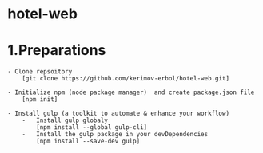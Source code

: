 # hotel-web
# 1.Preparations 
    - Clone repsoitory 
        [git clone https://github.com/kerimov-erbol/hotel-web.git]
        
    - Initialize npm (node package manager)  and create package.json file
        [npm init]

    - Install gulp (a toolkit to automate & enhance your workflow) 
        -   Install gulp globaly 
            [npm install --global gulp-cli]    
        -   Install the gulp package in your devDependencies                              
            [npm install --save-dev gulp]